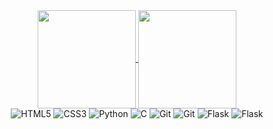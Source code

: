 <div align="center">
<a href="https://github.com/Orcha02">
<img align="center" height="157px" src="https://github-readme-stats.vercel.app/api?username=Orcha02&show_icons=true&theme=tokyonight&hide_border=true&hide_title=true"/>
</a>
<a href="https://github.com/Orcha02">
  <img align="center" height="157px" src="https://github-readme-stats.vercel.app/api/top-langs/?username=Orcha02&layout=compact&&theme=tokyonight&showicons=true&hide_border=true&hide_title=true&langs_count=8"/>
</a>
</div>
<div align="center">
  <img alt="HTML5" src="https://img.shields.io/badge/HTML-black?style=flat&logo=html5&labelColor=black&style=plastic"/>
  <img alt="CSS3" src="https://img.shields.io/badge/CSS-black?style=flat&logo=css3&labelColor=black&logoColor=blue&style=plastic"/>
  <img alt="Python" src="https://img.shields.io/badge/PYTHON-black?style=flat&logo=python&labelColor=black&logoColor=yellow&style=plastic"/>
  <img alt="C" src="https://img.shields.io/badge/C-black?style=for-the-badge&logo=c&labelColor=black&style=plastic"/>
  <img alt="Git" src="https://img.shields.io/badge/GIT-black?style=for-the-badge&logo=git&style=plastic"/>
  <img alt="Git" src="https://img.shields.io/badge/JAVASCRIPT-black?style=flat&logo=javascript&labelColor=black&style=plastic"/>
  <img alt="Flask" src="https://img.shields.io/badge/FLASK-%23000.svg?style=for-the-badge&logo=flask&style=plastic"/>
  <img alt="Flask" src="https://img.shields.io/badge/MYSQL-%23000.svg?style=for-the-badge&logo=mysql&style=plastic"/>
  
</div>

